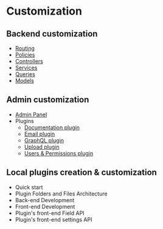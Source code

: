 # Customization

## Backend customization

- [Routing](customization/backend/routing.md)
- [Policies](customization/backend/policies.md)
- [Controllers](customization/backend/controllers.md)
- [Services](customization/backend/services.md)
- [Queries](customization/backend/queries.md)
- [Models](customization/backend/models.md)

## Admin customization

- [Admin Panel]()
- Plugins
  - [Documentation plugin](customization/admin/plugins/documentation.md)
  - [Email plugin](customization/admin/plugins/email.md)
  - [GraphQL plugin](customization/admin/plugins/graphql.md)
  - [Upload plugin](customization/admin/plugins/upload.md)
  - [Users & Permissions plugin](customization/admin/plugins/users-permissions.md)

## Local plugins creation & customization

- Quick start
- Plugin Folders and Files Architecture
- Back-end Development
- Front-end Development
- Plugin's front-end Field API
- Plugin's front-end settings API